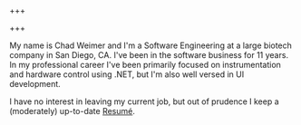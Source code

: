 +++

+++

My name is Chad Weimer and I'm a Software Engineering at a large biotech company in San Diego, CA. I've been in the software business for 11 years. In my professional career I've been primarily focused on instrumentation and hardware control using .NET, but I'm also well versed in UI development.

I have no interest in leaving my current job, but out of prudence I keep a (moderately) up-to-date [Resumé](/about/resume).